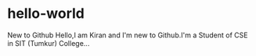 # hello-world
New to Github
Hello,I am Kiran and I'm new to Github.I'm a Student of CSE in SIT (Tumkur) College...
